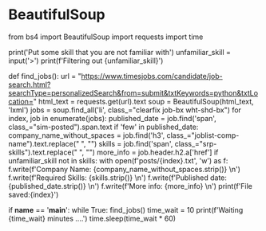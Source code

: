 # BeautifulSoup

from bs4 import BeautifulSoup
import requests
import time

print('Put some skill that you are not familiar with')
unfamiliar_skill = input('>')
print(f'Filtering out {unfamiliar_skill}')


def find_jobs():
    url = "https://www.timesjobs.com/candidate/job-search.html?searchType=personalizedSearch&from=submit&txtKeywords=python&txtLocation="
    html_text = requests.get(url).text
    soup = BeautifulSoup(html_text, 'lxml')
    jobs = soup.find_all('li', class_="clearfix job-bx wht-shd-bx")
    for index, job in enumerate(jobs):
        published_date = job.find('span', class_="sim-posted").span.text
        if 'few' in published_date:
            company_name_without_spaces = job.find('h3', class_="joblist-comp-name").text.replace(" ", "")
            skills = job.find('span', class_="srp-skills").text.replace(" ", "")
            more_info = job.header.h2.a['href']
            if unfamiliar_skill not in skills:
                with open(f'posts/{index}.txt', 'w') as f:
                    f.write(f'Company Name: {company_name_without_spaces.strip()} \n')
                    f.write(f'Required Skills: {skills.strip()} \n')
                    f.write(f'Published date: {published_date.strip()} \n')
                    f.write(f'More info: {more_info} \n')
                print(f'File saved:{index}')


if __name__ == '__main__':
    while True:
        find_jobs()
        time_wait = 10
        print(f'Waiting {time_wait} minutes ....')
        time.sleep(time_wait * 60)
